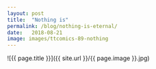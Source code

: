 ```yaml
---
layout: post
title:  "Nothing is"
permalink: /blog/nothing-is-eternal/
date:   2018-08-21
image: images/ttcomics-89-nothing
---
```

![{{ page.title }}]({{ site.url }}/{{ page.image }}.jpg)
